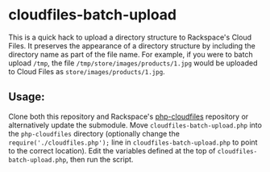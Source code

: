 cloudfiles-batch-upload
=======================

This is a quick hack to upload a directory structure to Rackspace's Cloud Files.  It preserves the appearance of a directory structure by including the directory name as part of the file name.  For example, if you were to batch upload `/tmp`, the file `/tmp/store/images/products/1.jpg` would be uploaded to Cloud Files as `store/images/products/1.jpg`.

Usage:
------

Clone both this repository and Rackspace's [php-cloudfiles](https://github.com/rackerlabs/php-cloudfiles) repository or alternatively update the submodule.  Move `cloudfiles-batch-upload.php` into the `php-cloudfiles` directory (optionally change the `require('./cloudfiles.php');` line in `cloudfiles-batch-upload.php` to point to the correct location).  Edit the variables defined at the top of `cloudfiles-batch-upload.php`, then run the script.


